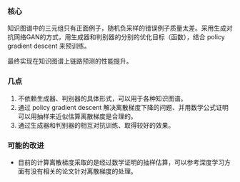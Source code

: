 ### 核心

知识图谱中的三元组只有正面例子，随机负采样的错误例子质量太差。采用生成对抗网络GAN的方式，用生成器和判别器的分别的优化目标（函数），结合 policy gradient descent 来预训练。

最终实现在知识图谱上链路预测的性能提升。

### 几点

1. 不依赖生成器、判别器的具体形式，可以用于各种知识图谱。
2. 通过 policy gradient descent 解决离散梯度下降的问题、并用数学公式证明可以用抽样来近似估算离散梯度是合理的。
3. 通过生成器和判别器的相互对抗训练、取得较好的效果。

### 可能的改进

- 目前的计算离散梯度采取的是经过数学证明的抽样估算，可以参考深度学习方面有没有相关的论文针对离散梯度的处理。

